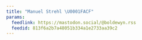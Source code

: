 ```yaml
---
title: "Manuel Strehl \U0001FACF"
params:
  feedlink: https://mastodon.social/@boldewyn.rss
  feedid: 813f6a2b7a48051b334a1e2733aa39c2
---
```


